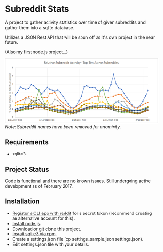 # Subreddit Stats

A project to gather activity statistics over time of given subreddits and gather them into a sqlite database. 

Utilizes a JSON Rest API that will be spun off as it's own project in the near future.

(Also my first node.js project...)

![Top Ten Subreddit Graph](doc\subreddit_top_ten.png)
_Note: Subreddit names have been removed for anominity._

## Requirements

 - sqlite3

## Project Status

Code is functional and there are no known issues. Still undergoing active development as of February 2017.

## Installation

 - [Register a CLI app with reddit](https://www.reddit.com/prefs/apps/) for a secret token (recommend creating an alternative account for this).
 - [Install node.js](https://nodejs.org/en/download/).
 - Download or git clone this project.
 - [Install sqlite3 via npm](https://www.npmjs.com/package/sqlite3).
 - Create a settings.json file (cp settings_sample.json settings.json).
 - Edit settings.json file with your details.